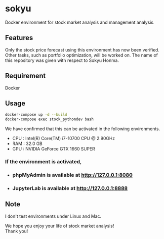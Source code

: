 # sokyu
Docker environment for stock market analysis and management analysis.

## Features
Only the stock price forecast using this environment has now been verified. Other tasks, such as portfolio optimization, will be worked on.
The name of this repository was given with respect to Sokyu Honma.

## Requirement
Docker

## Usage
```bash
docker-compose up -d --build
docker-compose exec stock_pythondev bash
```
We have confirmed that this can be activated in the following environments.  
* CPU : Intel(R) Core(TM) i7-10700 CPU @ 2.90GHz  
* RAM : 32.0 GB  
* GPU : NVIDIA GeForce GTX 1660 SUPER  

### If the environment is activated,
* ### phpMyAdmin is available at http://127.0.0.1:8080
* ### JupyterLab is available at http://127.0.0.1:8888

## Note
I don't test environments under Linux and Mac.  

We hope you enjoy your life of stock market analysis!  
Thank you!
